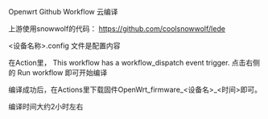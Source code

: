 Openwrt Github Workflow 云编译

上游使用snowwolf的代码： https://github.com/coolsnowwolf/lede

<设备名称>.config 文件是配置内容

在Action里， This workflow has a workflow_dispatch event trigger. 点击右侧的 Run workflow 即可开始编译

编译成功后，在Actions里下载固件OpenWrt_firmware_<设备名>_<时间>即可。

编译时间大约2小时左右
